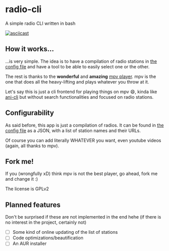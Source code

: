# radio-cli
A simple radio CLI written in bash

[![asciicast](https://asciinema.org/a/ZRXVjIsGUWj6g7DyeR2V50Ge3.svg)](https://asciinema.org/a/ZRXVjIsGUWj6g7DyeR2V50Ge3&t=6)

## How it works...
...is very simple. The idea is to have a compilation of radio stations in [the config file](https://github.com/margual56/radio-cli/blob/main/config.json) and have a tool to be able to easily select one or the other.

The rest is thanks to the **wonderful** and **amazing** [mpv player](https://github.com/mpv-player/mpv). mpv is the one that does all the heavy-lifting and plays whatever you throw at it.

Let's say this is just a cli frontend for playing things on mpv 😄, kinda like [ani-cli](https://github.com/pystardust/ani-cli) but without search functionalities and focused on radio stations.

## Configurability
As said before, this app is just a compilation of radios. It can be found in [the config file](https://github.com/margual56/radio-cli/blob/main/config.json) as a JSON, with a list of station names and their URLs.

Of course you can add literally WHATEVER you want, even youtube videos (again, all thanks to mpv).

## Fork me!
If you (wrongfully xD) think mpv is not the best player, go ahead, fork me and change it :)

The license is GPLv2

## Planned features 
Don't be surprised if these are not implemented in the end hehe (if there is no interest in the project, certainly not)

- [ ] Some kind of online updating of the list of stations
- [ ] Code optimizations/beautification
- [ ] An AUR installer
